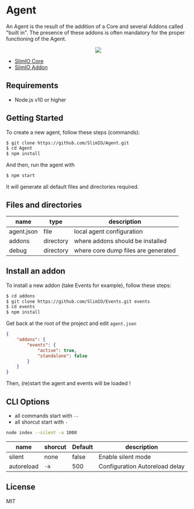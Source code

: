 # Agent
An Agent is the result of the addition of a Core and several Addons called "built in". The presence of these addons is often mandatory for the proper functioning of the Agent.

<p align="center">
    <img src="https://i.imgur.com/ECZaYRY.png">
</p>

- [SlimIO Core](https://github.com/SlimIO/Core)
- [SlimIO Addon](https://github.com/SlimIO/Addon)


## Requirements
- Node.js v10 or higher

## Getting Started
To create a new agent, follow these steps (commands):

```bash
$ git clone https://github.com/SlimIO/Agent.git
$ cd Agent
$ npm install
```

And then, run the agent with
```bash
$ npm start
```

It will generate all default files and directories required.

## Files and directories

| name | type | description |
| --- | --- | --- |
| agent.json | file | local agent configuration |
| addons | directory | where addons should be installed |
| debug | directory | where core dump files are generated |

## Install an addon

To install a new addon (take Events for example), follow these steps:
```bash
$ cd addons
$ git clone https://github.com/SlimIO/Events.git events
$ cd events
$ npm install
```

Get back at the root of the project and edit `agent.json`
```json
{
    "addons": {
        "events": {
            "active": true,
            "standalone": false
        }
    }
}
```

Then, (re)start the agent and events will be loaded !

## CLI Options

- all commands start with `--`
- all shorcut start with `-`
```bash
node index --silent -a 1000
```

| name | shorcut | Default | description |
| --- | --- | --- | --- |
| silent | none | false | Enable silent mode |
| autoreload | `-a` | 500 | Configuration Autoreload delay |


## License
MIT

